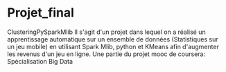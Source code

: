 # Projet_final
ClusteringPySparkMlib 
Il s'agit d'un projet dans lequel on a réalisé un apprentissage automatique sur un ensemble de données (Statistiques sur un jeu mobile) en utilisant Spark Mlib, python et KMeans afin d'augmenter les revenus d'un jeu en ligne.
Une partie du projet mooc de coursera: Spécialisation Big Data
